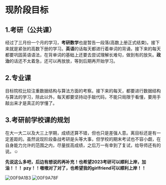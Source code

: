 # 现阶段目标
## 1.考研（公共课）
经过了三月份一个月的学习，**考研数学**也是暂告一段落(高数上册正式结束)。接下来就是紧张的高数下册的学习。**英语**的话每天都进行着单词的背诵，接下来的每天都要巩固英语语法，在背单词的基础上还要去尝试理解长难句，做到有的放矢。**政治**的话还不太着急，还可以再放放，等到后期再开始学习。
## 2.专业课
目标院校比较注重数据结构与算法方面的考察。接下来的每天，都要进行数据结构与算法的学习，除此以外，每天都要坚持动手敲代码，不能只局限于看懂，要用手敲出来才是真正的学懂了。
## 3.考研前学校课的规划
在大一大二以及大三上学期，成绩还算不错，但也只是差强人意。离目标还是有一定差距的。虽然说现阶段备战考研是头等大事，但学校的期末考试也不容小觑，在自身能力允许的范围之内，尽量拔高成绩，之后万一有幸到了复试，给导师还有的说。☺

**先说这么多吧，后边有想说的再补充！也希望2023考研可以顺利上岸，加油！！！ pzy！！嗷嗷对了对了，也希望我的girlfriend可以顺利上岸！！**

![00F9A1B3](https://user-images.githubusercontent.com/102144554/161591407-f0e07659-eea2-4754-8c81-9d62bac9f7f1.png)
![00F9A78F](https://user-images.githubusercontent.com/102144554/161591410-2693627e-17cd-4582-8d5f-afb7419737b4.png)

